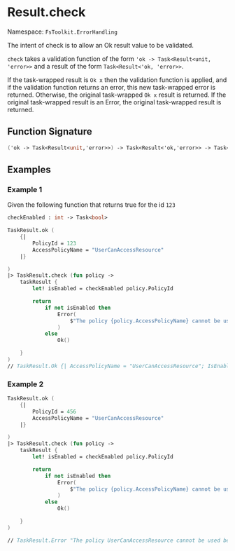 # Result.check

Namespace: `FsToolkit.ErrorHandling`

The intent of check is to allow an Ok result value to be validated. 

`check` takes a validation function of the form `'ok -> Task<Result<unit, 'error>>` and a result of the form `Task<Result<'ok, 'error>>`. 

If the task-wrapped result is `Ok x` then the validation function is applied, and if the validation function returns an error, this new task-wrapped error is returned. Otherwise, the original task-wrapped `Ok x` result is returned. If the original task-wrapped result is an Error, the original task-wrapped result is returned.

## Function Signature
```fsharp
('ok -> Task<Result<unit,'error>>) -> Task<Result<'ok,'error>> -> Task<Result<'ok,'error>>
```

## Examples

### Example 1

Given the following function that returns true for the id `123`
```fsharp
checkEnabled : int -> Task<bool>
```

```fsharp
TaskResult.ok (
    {|
        PolicyId = 123
        AccessPolicyName = "UserCanAccessResource"
    |}

)
|> TaskResult.check (fun policy ->
    taskResult {
        let! isEnabled = checkEnabled policy.PolicyId

        return
            if not isEnabled then
                Error(
                    $"The policy {policy.AccessPolicyName} cannot be used because its disabled."
                )
            else
                Ok()

    }
)
// TaskResult.Ok {| AccessPolicyName = "UserCanAccessResource"; IsEnabled = true; |}
```

### Example 2

```fsharp
TaskResult.ok (
    {|
        PolicyId = 456
        AccessPolicyName = "UserCanAccessResource"
    |}

)
|> TaskResult.check (fun policy ->
    taskResult {
        let! isEnabled = checkEnabled policy.PolicyId

        return
            if not isEnabled then
                Error(
                    $"The policy {policy.AccessPolicyName} cannot be used because its disabled."
                )
            else
                Ok()

    }
)

// TaskResult.Error "The policy UserCanAccessResource cannot be used because its disabled."
```

